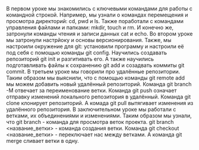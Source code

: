 В первом уроке мы знакомились с ключевыми командами для работы с командной строкой. Например, мы узнали о командах перемещения и просмотра директорий: cd, pwd и ls. Также поработали с командами управления файлами и папками: mkdir, touch и rm. И конечно же, затронули команды чтения и записи данных cat и echo. Во втором уроке мы затронули настрйоку и основы версионирования. Также, мы настроили окружение для git: установили программу и настроили её под себя с помощью команды git config. Научились создавать репозиторий git init и разгитивать его. А также научились подготавливать файлы к сохранению git add и созадвать коммиты git commit. В третьем уроке мы говорили про удалённые репозитории. Таким образом мы выяснили, что с помощью команды git remote add мы можем добавить новый удалённый репозиторий. Команда git branch -M отвечает за переименование ветки. Команда git push означает отправку изменений локального репозитория в удалённый. Команда git clone клонирует репозиторий. А комада git pull вытягивает изменения из удалённого репозитория. В заключительном уроке мы работали с ветками, их объединениями и изменениями. Таким образом мы узнали, что git branch - команда для просмотра веток проекта. git branch <название_ветки> - команда создания ветки. Команда git checkout <название_ветки> - переключает нас между ветками. А команда git merge сливает ветки в одну.
